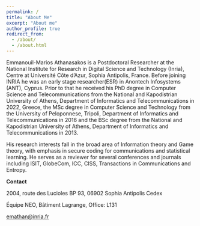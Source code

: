 ```yaml
---
permalink: /
title: "About Me"
excerpt: "About me"
author_profile: true
redirect_from: 
  - /about/
  - /about.html
---
```


Emmanouil-Marios Athanasakos is a Postdoctoral Researcher at the National Institute for Research in Digital Science and Technology (Inria), Centre at Université Côte d’Azur, Sophia Antipolis, France. Before joining INRIA he was an early stage researcher(ESR) in Anontech Infosystems (ANT), Cyprus. Prior to that he received his PhD degree in Computer Science and Telecommunications from the National and Kapodistrian University of Athens, Department of Informatics and Telecommunications in 2022, Greece, the MSc degree in Computer Science and Technology from the University of Peloponnese, Tripoli, Department of Informatics and Telecommunications in 2016 and the BSc degree from the National and Kapodistrian University of Athens, Department of Informatics and Telecommunications in 2013.

His research interests fall in the broad area of Information theory and Game theory, with emphasis in secure coding for communications and statistical learning. He serves as a reviewer for several conferences and journals including ISIT, GlobeCom, ICC, CISS, Transactions in Communications and Entropy.

**Contact**

2004, route des Lucioles BP 93, 06902 Sophia Antipolis Cedex

Équipe NEO, Bâtiment Lagrange, Office: L131

emathan@inria.fr
